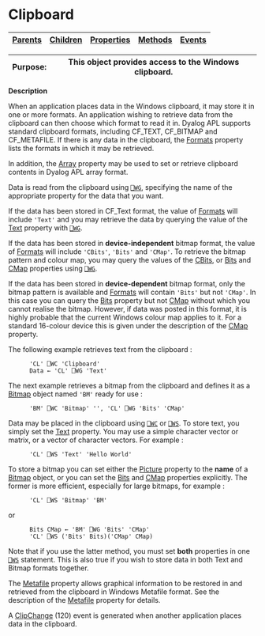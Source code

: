 




<h1 class="heading"><span class="name">Clipboard</span></h1>

| [Parents](../ParentLists/Clipboard.htm) | [Children](../ChildLists/Clipboard.htm) | [Properties](../PropLists/Clipboard.htm) | [Methods](../MethodLists/Clipboard.htm) | [Events](../EventLists/Clipboard.htm) |
| --- | --- | --- | --- | ---  |


| Purpose: | This object provides access to the Windows clipboard. |
| --- | ---  |


**Description**


When an application places data in the Windows clipboard, it may store it in one or more formats. An application wishing to retrieve data from the clipboard can then choose which format to read it in. Dyalog APL supports standard clipboard formats, including CF_TEXT, CF_BITMAP and CF_METAFILE. If there is any data in the clipboard, the [Formats](./formats.md) property lists the formats in which it may be retrieved.



In addition, the [Array](./array.md) property may be used to set or retrieve clipboard contents in Dyalog APL array format.


Data is read from the clipboard using [`⎕WG`](../../Language/System%20Functions/wg.htm), specifying the name of the appropriate property for the data that you want.


If the data has been stored in CF_Text format, the value of [Formats](./formats.md) will include `'Text'` and you may retrieve the data by querying the value of the [Text](./text.md) property with [`⎕WG`](../../Language/System%20Functions/wg.htm).


If the data has been stored in **device-independent** bitmap format, the value of [Formats](./formats.md) will include `'CBits'`, `'Bits'` and `'CMap'`. To retrieve the bitmap pattern and colour map, you may query the values of the [CBits](./cbits.md), or [Bits](./bits.md) and [CMap](./cmap.md) properties using [`⎕WG`](../../Language/System%20Functions/wg.htm).


If the data has been stored in **device-dependent** bitmap format, only the bitmap pattern is available and [Formats](./formats.md) will contain `'Bits'` but not `'CMap'`. In this case you can query the [Bits](./bits.md) property but not [CMap](./cmap.md) without which you cannot realise the bitmap. However, if data was posted in this format, it is highly probable that the current Windows colour map applies to it. For a standard 16-colour device this is given under the description of the [CMap](./cmap.md) property.



The following example retrieves text from the clipboard :
```apl
      'CL' ⎕WC 'Clipboard'
      Data ← 'CL' ⎕WG 'Text'
```




The next example retrieves a bitmap from the clipboard and defines it as a [Bitmap](bitmap.md) object named `'BM'` ready for use :
```apl
      'BM' ⎕WC 'Bitmap' '', 'CL' ⎕WG 'Bits' 'CMap'
```




Data may be placed in the clipboard using [`⎕WC`](../../Language/System%20Functions/wc.htm) or [`⎕WS`](../../Language/System%20Functions/ws.htm). To store text, you simply set the [Text](./text.md) property. You may use a simple character vector or matrix, or a vector of character vectors. For example :
```apl
      'CL' ⎕WS 'Text' 'Hello World'
```




To store a bitmap you can set either the [Picture](./picture.md) property to the **name** of a [Bitmap](bitmap.md) object, or you can set the [Bits](./bits.md) and [CMap](./cmap.md) properties explicitly. The former is more efficient, especially for large bitmaps, for example :
```apl
      'CL' ⎕WS 'Bitmap' 'BM'
```


or
```apl
      Bits CMap ← 'BM' ⎕WG 'Bits' 'CMap'
      'CL' ⎕WS ('Bits' Bits)('CMap' CMap)
```



Note that if you use the latter method, you must set **both** properties in one [`⎕WS`](../../Language/System%20Functions/ws.htm) statement. This is also true if you wish to store data in both Text and Bitmap formats together.


The [Metafile](./metafileobj.md) property allows graphical information to be restored in and retrieved from the clipboard in Windows Metafile format. See the description of the [Metafile](./metafileobj.md) property for details.


A [ClipChange](./clipchange.md) (120) event is generated when another application places data in the clipboard.


